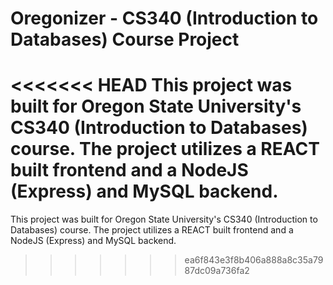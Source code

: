 # Oregonizer - CS340 (Introduction to Databases) Course Project

<<<<<<< HEAD
This project was built for Oregon State University's CS340 (Introduction to Databases) course. The project utilizes a REACT built frontend and a NodeJS (Express) and MySQL backend.
=======
This project was built for Oregon State University's CS340 (Introduction to Databases) course. The project utilizes a REACT built frontend and a NodeJS (Express) and MySQL backend.
>>>>>>> ea6f843e3f8b406a888a8c35a7987dc09a736fa2
